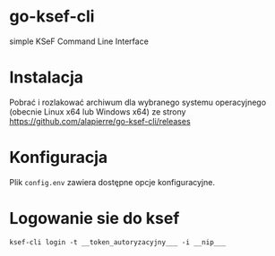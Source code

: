 # go-ksef-cli
simple KSeF Command Line Interface

# Instalacja

Pobrać i rozlakować archiwum dla wybranego systemu operacyjnego (obecnie Linux x64 lub Windows x64) ze strony https://github.com/alapierre/go-ksef-cli/releases

# Konfiguracja

Plik `config.env` zawiera dostępne opcje konfiguracyjne. 

# Logowanie sie do ksef

```shell
ksef-cli login -t __token_autoryzacyjny___ -i __nip___
```
